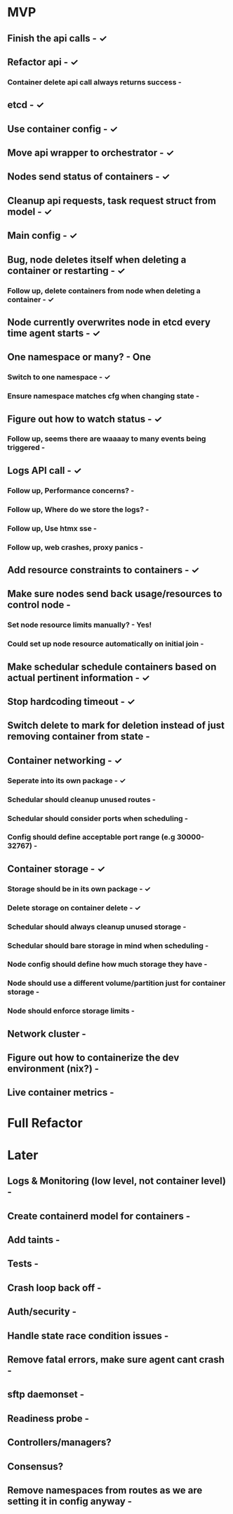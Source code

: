 # MVP

## Finish the api calls - ✓

## Refactor api - ✓
### Container delete api call always returns success -

## etcd - ✓

## Use container config - ✓

## Move api wrapper to orchestrator - ✓

## Nodes send status of containers - ✓

## Cleanup api requests, task request struct from model - ✓

## Main config - ✓

## Bug, node deletes itself when deleting a container or restarting -  ✓
### Follow up, delete containers from node when deleting a container - ✓

## Node currently overwrites node in etcd every time agent starts - ✓

## One namespace or many? - One
### Switch to one namespace - ✓
### Ensure namespace matches cfg when changing state -

## Figure out how to watch status -  ✓
### Follow up, seems there are waaaay to many events being triggered - 

## Logs API call - ✓
### Follow up, Performance concerns? -
### Follow up, Where do we store the logs? -
### Follow up, Use htmx sse -
### Follow up, web crashes, proxy panics -

## Add resource constraints to containers - ✓

## Make sure nodes send back usage/resources to control node -
### Set node resource limits manually? - Yes!
### Could set up node resource automatically on initial join - 

## Make schedular schedule containers based on actual pertinent information - ✓

## Stop hardcoding timeout - ✓

## Switch delete to mark for deletion instead of just removing container from state -

## Container networking -  ✓
### Seperate into its own package - ✓
### Schedular should cleanup unused routes - 
### Schedular should consider ports when scheduling - 
### Config should define acceptable port range (e.g 30000-32767) -

## Container storage - ✓
### Storage should be in its own package - ✓
### Delete storage on container delete - ✓
### Schedular should always cleanup unused storage -
### Schedular should bare storage in mind when scheduling -
### Node config should define how much storage they have -
### Node should use a different volume/partition just for container storage -
### Node should enforce storage limits - 

## Network cluster -

## Figure out how to containerize the dev environment (nix?) - 

## Live container metrics - 

# Full Refactor

# Later

## Logs & Monitoring (low level, not container level) -

## Create containerd model for containers -

## Add taints -

## Tests - 

## Crash loop back off -

## Auth/security -

## Handle state race condition issues - 

## Remove fatal errors, make sure agent cant crash -

## sftp daemonset -

## Readiness probe -

## Controllers/managers?
## Consensus?

## Remove namespaces from routes as we are setting it in config anyway - 
